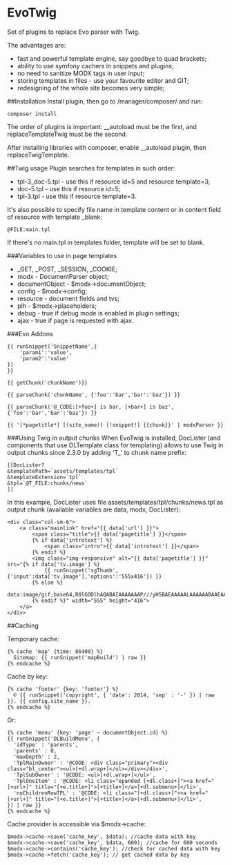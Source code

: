 # EvoTwig
Set of plugins to replace Evo parser with Twig.

The advantages are:
* fast and powerful template engine, say goodbye to quad brackets;
* ability to use symfony cachers in snippets and plugins;
* no need to sanitize MODX tags in user input;
* storing templates in files - use your favourite editor and GIT;
* redesigning of the whole site becomes very simple;

##Installation
Install plugin, then go to /manager/composer/ and run:
```
composer install
```

The order of plugins is important: __autoload must be the first, and replaceTemplateTwig must be the second.

After installing libraries with composer, enable __autoload plugin, then replaceTwigTemplate.

##Twig usage
Plugin searches for templates in such order:
* tpl-3_doc-5.tpl - use this if resource id=5 and resource template=3;
* doc-5.tpl - use this if resource id=5;
* tpl-3.tpl - use this if resource template=3.

It's also possible to specify file name in template content or in content field of resource with template _blank:
```
@FILE:main.tpl
```
If there's no main.tpl in templates folder, template will be set to blank.

###Variables to use in page templates
* _GET, _POST, _SESSION, _COOKIE;
* modx - DocumentParser object;
* documentObject - $modx->documentObject;
* config - $modx->config;
* resource - document fields and tvs;
* plh - $modx->placeholders;
* debug - true if debug mode is enabled in plugin settings;
* ajax - true if page is requested with ajax.

###Evo Addons
```
{{ runSnippet('SnippetName',{
    'param1':'value',
    'param2':'value'
})
}}

{{ getChunk('chunkName')}}

{{ parseChunk('chunkName', {'foo':'bar','bar':'baz'}) }}

{{ parseChunk('@_CODE:[+foo+] is bar, [+bar+] is baz', {'foo':'bar','bar':'baz'}) }}

{{ '[*pagetitle*] [(site_name)] [!snippet!] {{chunk}}' | modxParser }}
```

###Using Twig in output chunks
When EvoTwig is installed, DocLister (and components that use DLTemplate class for templating) allows to use Twig in output chunks since 2.3.0 by adding 'T_' to chunk name prefix:
```
[[DocLister?
&templatePath=`assets/templates/tpl`
&templateExtension=`tpl`
&tpl=`@T_FILE:chunks/news`
]]
```

In this example, DocLister uses file assets/templates/tpl/chunks/news.tpl as output chunk (available variables are data, modx, DocLister):
```
<div class="col-sm-6">
    <a class="mainlink" href="{{ data['url'] }}">
        <span class="title">{{ data['pagetitle'] }}</span>
        {% if data['introtext'] %}
            <span class="intro">{{ data['introtext'] }}</span>
        {% endif %}
        <img class="img-responsive" alt="{{ data['pagetitle'] }}" src="{% if data['tv.image'] %}
            {{ runSnippet('sgThumb',{'input':data['tv.image'],'options':'555x416'}) }}
        {% else %}
            data:image/gif;base64,R0lGODlhAQABAIAAAAAAAP///yH5BAEAAAAALAAAAAABAAEAAAIBRAA7
        {% endif %}" width="555" height="416">
    </a>
</div>
```

##Caching

Temporary cache:
```
{% cache 'map' {time: 86400} %}
  Sitemap: {{ runSnippet('mapBuild') | raw }} 
{% endcache %}
```

Cache by key:
```
{% cache 'footer' {key: 'footer'} %}
  © {{ runSnippet('copyright', { 'date': 2014, 'sep' : '‐' }) | raw }}. {{ config.site_name }}.
{% endcache %}
```

Or:
```
{% cache 'menu' {key: 'page' ~ documentObject.id} %}
{{ runSnippet('DLBuildMenu', {
  'idType' : 'parents',
  'parents' : 0,
  'maxDepth' : 2,
  'TplMainOwner' : '@CODE: <div class="primary"><div class="bl_center"><ul>[+dl.wrap+]</ul></div></div>',
  'TplSubOwner' : '@CODE: <ul>[+dl.wrap+]</ul>',
  'TplOneItem' : '@CODE: <li class="epanded [+dl.class+]"><a href="[+url+]" title="[+e.title+]">[+title+]</a>[+dl.submenu+]</li>',
  'noChildrenRowTPL' : '@CODE: <li class="[+dl.class+]"><a href="[+url+]" title="[+e.title+]">[+title+]</a>[+dl.submenu+]</li>',
}) | raw }}
{% endcache %}
```

Cache provider is accessible via $modx->cache:
```
$modx->cache->save('cache_key', $data); //cache data with key
$modx->cache->save('cache_key', $data, 600); //cache for 600 seconds
$modx->cache->contains('cache_key'); //check for cached data with key
$modx->cache->fetch('cache_key'); // get cached data by key
```